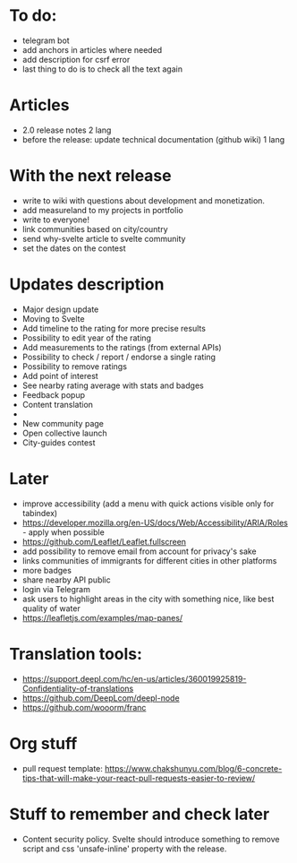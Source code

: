 # To do:

- telegram bot
- add anchors in articles where needed
- add description for csrf error
- last thing to do is to check all the text again

# Articles

- 2.0 release notes 2 lang
- before the release: update technical documentation (github wiki) 1 lang

# With the next release

- write to wiki with questions about development and monetization.
- add measureland to my projects in portfolio
- write to everyone!
- link communities based on city/country
- send why-svelte article to svelte community
- set the dates on the contest

# Updates description

- Major design update
- Moving to Svelte
- Add timeline to the rating for more precise results
- Possibility to edit year of the rating
- Add measurements to the ratings (from external APIs)
- Possibility to check / report / endorse a single rating
- Possibility to remove ratings
- Add point of interest
- See nearby rating average with stats and badges
- Feedback popup
- Content translation
- 
- New community page
- Open collective launch
- City-guides contest

# Later

- improve accessibility (add a menu with quick actions visible only for tabindex)
- https://developer.mozilla.org/en-US/docs/Web/Accessibility/ARIA/Roles - apply when possible
- https://github.com/Leaflet/Leaflet.fullscreen
- add possibility to remove email from account for privacy's sake
- links communities of immigrants for different cities in other platforms
- more badges
- share nearby API public
- login via Telegram
- ask users to highlight areas in the city with something nice, like best quality of water
- https://leafletjs.com/examples/map-panes/

# Translation tools:

- https://support.deepl.com/hc/en-us/articles/360019925819-Confidentiality-of-translations
- https://github.com/DeepLcom/deepl-node
- https://github.com/wooorm/franc

# Org stuff

- pull request template: https://www.chakshunyu.com/blog/6-concrete-tips-that-will-make-your-react-pull-requests-easier-to-review/

# Stuff to remember and check later

- Content security policy. Svelte should introduce something to remove script and css 'unsafe-inline' property with the release.
